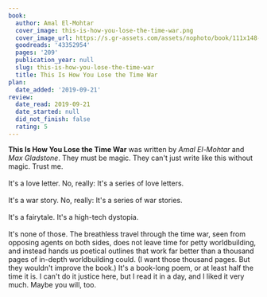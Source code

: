 ```yaml
---
book:
  author: Amal El-Mohtar
  cover_image: this-is-how-you-lose-the-time-war.png
  cover_image_url: https://s.gr-assets.com/assets/nophoto/book/111x148-bcc042a9c91a29c1d680899eff700a03.png
  goodreads: '43352954'
  pages: '209'
  publication_year: null
  slug: this-is-how-you-lose-the-time-war
  title: This Is How You Lose the Time War
plan:
  date_added: '2019-09-21'
review:
  date_read: 2019-09-21
  date_started: null
  did_not_finish: false
  rating: 5
---
```


**This Is How You Lose the Time War** was written by *Amal El-Mohtar* and *Max Gladstone*. They must be magic. They can't just write like this without magic. Trust me.<br /><br />It's a love letter. No, really: It's a series of love letters.<br /><br />It's a war story. No, really: It's a series of war stories.<br /><br />It's a fairytale. It's a high-tech dystopia.<br /><br />It's none of those. The breathless travel through the time war, seen from opposing agents on both sides, does not leave time for petty worldbuilding, and instead hands us poetical outlines that work far better than a thousand pages of in-depth worldbuilding could. (I want those thousand pages. But they wouldn't improve the book.) It's a book-long poem, or at least half the time it is. I can't do it justice here, but I read it in a day, and I liked it very much. Maybe you will, too.
